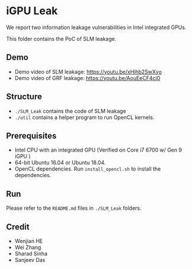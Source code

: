 # iGPU Leak

We report two information leakage vulnerabilities in Intel integrated GPUs.

This folder contains the PoC of SLM leakage.

## Demo
* Demo video of SLM leakage: https://youtu.be/xHihb2SwXyo
* Demo video of GRF leakage: https://youtu.be/AouEeCF4cj0


## Structure
* `./SLM_Leak` contains the code of SLM leakage
* `./util` contains a helper program to run OpenCL kernels.


## Prerequisites
* Intel CPU with an integrated GPU (Verified on Core i7 6700 w/ Gen 9 iGPU )
* 64-bit Ubuntu 16.04 or Ubuntu 18.04.
* OpenCL dependencies. Run `install_opencl.sh` to install the dependencies.


## Run

Please refer to the `README.md` files in `./SLM_Leak` folders.


## Credit
* Wenjian HE
* Wei Zhang
* Sharad Sinha
* Sanjeev Das

